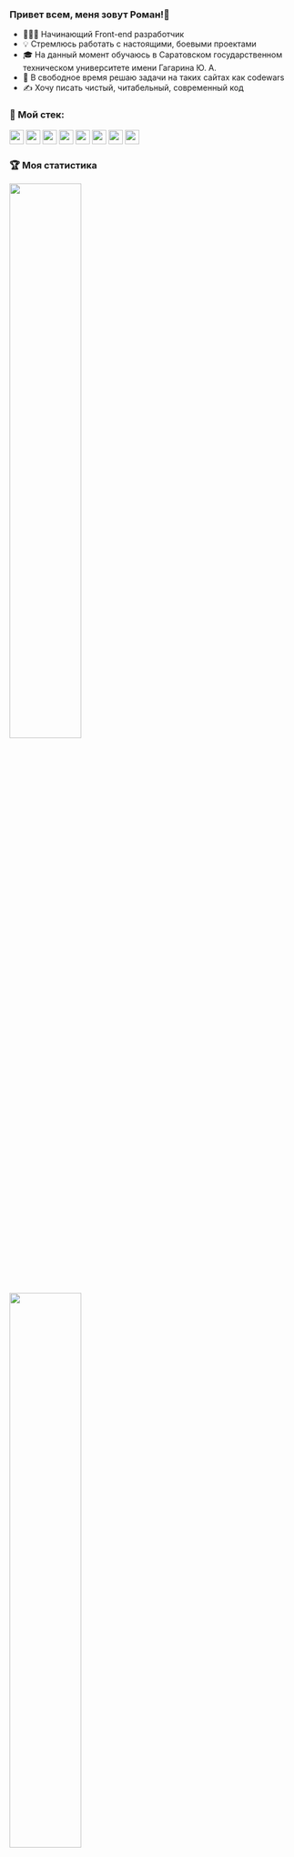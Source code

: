 <h3> Привет всем, меня зовут Роман!👋 </h3> 
<ul>
  <li>👨🏻‍💻 Начинающий Front-end разработчик</li>
  <li>💡 Стремлюсь работать с настоящими, боевыми проектами</li>
  <li>🎓 На данный момент обучаюсь в Саратовском государственном техническом университете имени Гагарина Ю. А.</li>
  <li>🌱 В свободное время решаю задачи на таких сайтах как codewars</li>
  <li>✍️ Хочу писать чистый, читабельный, современный код</li>
</ul>

<h3>🔧 Мой стек: </h3>
<div>
  <img height = 25px src = "https://img.shields.io/badge/-CSS-black?&logo=css3&style=flat&logoColor=blue"/>
  <img height = 25px src = "https://img.shields.io/badge/-HTML-black?&logo=html5"/>
  <img height = 25px src = "https://img.shields.io/badge/-JavaScript-black?&logo=javascript"/>
  <img height = 25px src = "https://img.shields.io/badge/-Git-black?&logo=git"/>
  <img height = 25px src = "https://img.shields.io/badge/-Node.js-black?&logo=Node.js"/>
  <img height = 25px src = "https://img.shields.io/badge/-React-black?&logo=React"/>
  <img height = 25px src = "https://img.shields.io/badge/-Visual Studio Code-black?&logo=visual-studio-code&logoColor=blue"/>
  <img height = 25px src = "https://img.shields.io/badge/-Figma-black?&logo=Figma"/>
</div>

<h3>🏆 Моя статистика</h3>
<p>
  <a src = "https://github.com/ashenoooone">
    <img height = '50%' src="https://github-readme-stats.vercel.app/api?username=ashenoooone&show_icons=true&include_all_commits=true&count_private=true" />
    <img height = '50%' src="https://github-readme-stats-eight-theta.vercel.app/api/top-langs/?username=ashenoooone&layout=compact&langs_count=8"/>
  </a>
</p>
